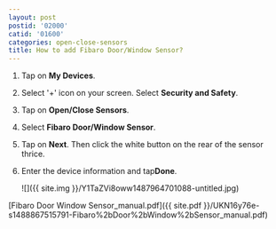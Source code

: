 ```yaml
---
layout: post
postid: '02000'
catid: '01600'
categories: open-close-sensors
title: How to add Fibaro Door/Window Sensor?
---
```


1. Tap on **My Devices**.

2. Select '+' icon on your screen. Select **Security and Safety**.

3. Tap on **Open/Close Sensors**.

4. Select **Fibaro Door/Window Sensor**.

5. Tap on **Next**. Then click the white button on the rear of the sensor thrice.

6. Enter the device information and tap**Done**.

    ![]({{ site.img }}/Y1TaZVi8oww1487964701088-untitled.jpg)

[Fibaro Door Window Sensor_manual.pdf]({{ site.pdf }}/UKN16y76e-s1488867515791-Fibaro%2bDoor%2bWindow%2bSensor_manual.pdf)